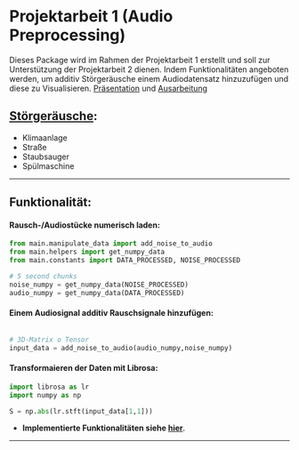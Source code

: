 # Projektarbeit 1 (Audio Preprocessing)

Dieses Package wird im Rahmen der Projektarbeit 1 erstellt und soll zur Unterstützung der Projektarbeit 2 dienen. Indem
Funktionalitäten angeboten werden, um additiv Störgeräusche einem Audiodatensatz hinzuzufügen und diese zu
Visualisieren. [Präsentation](https://git.ikt.fh-dortmund.de:3000/tigra005/Ausarbeitung-PA1/src/branch/master/abgabe_PA1/slides.pdf) und [Ausarbeitung](https://git.ikt.fh-dortmund.de:3000/tigra005/Ausarbeitung-PA1/src/branch/master/abgabe_PA1/ausarbeitung.pdf)

## [Störgeräusche](noise_data/README.md):

* Klimaanlage
* Straße
* Staubsauger
* Spülmaschine

---

## Funktionalität:

#### Rausch-/Audiostücke numerisch laden:

```python
from main.manipulate_data import add_noise_to_audio
from main.helpers import get_numpy_data
from main.constants import DATA_PROCESSED, NOISE_PROCESSED

# 5 second chunks
noise_numpy = get_numpy_data(NOISE_PROCESSED)
audio_numpy = get_numpy_data(DATA_PROCESSED)
```

#### Einem Audiosignal additiv Rauschsignale hinzufügen:
```python

# 3D-Matrix o Tensor
input_data = add_noise_to_audio(audio_numpy,noise_numpy)
```

#### Transformaieren der Daten mit Librosa:
```python
import librosa as lr
import numpy as np

S = np.abs(lr.stft(input_data[1,1]))
```

* __Implementierte Funktionalitäten siehe [hier](noise_data/README.md)__.

---
